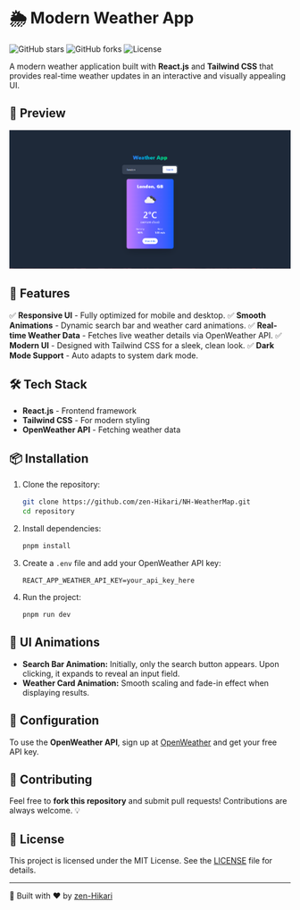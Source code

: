 # 🌦️ Modern Weather App

![GitHub stars](https://img.shields.io/github/stars/zen-Hikari/NH-WeatherMap?style=social)
![GitHub forks](https://img.shields.io/github/forks/zen-Hikari/NH-WeatherMap?style=social)
![License](https://img.shields.io/github/license/zen-Hikari/NH-WeatherMap)

A modern weather application built with **React.js** and **Tailwind CSS** that provides real-time weather updates in an interactive and visually appealing UI.

## 📸 Preview

![Weather App Screenshot](https://raw.githubusercontent.com/zen-Hikari/NH-WeatherMap/refs/heads/main/public/weather-2.png)

## 🚀 Features

✅ **Responsive UI** - Fully optimized for mobile and desktop.
✅ **Smooth Animations** - Dynamic search bar and weather card animations.
✅ **Real-time Weather Data** - Fetches live weather details via OpenWeather API.
✅ **Modern UI** - Designed with Tailwind CSS for a sleek, clean look.
✅ **Dark Mode Support** - Auto adapts to system dark mode.

## 🛠️ Tech Stack

- **React.js** - Frontend framework
- **Tailwind CSS** - For modern styling
- **OpenWeather API** - Fetching weather data

## 📦 Installation

1. Clone the repository:
   ```bash
   git clone https://github.com/zen-Hikari/NH-WeatherMap.git
   cd repository
   ```
2. Install dependencies:
   ```bash
   pnpm install
   ```
3. Create a `.env` file and add your OpenWeather API key:
   ```env
   REACT_APP_WEATHER_API_KEY=your_api_key_here
   ```
4. Run the project:
   ```bash
   pnpm run dev
   ```

## 🎨 UI Animations

- **Search Bar Animation:** Initially, only the search button appears. Upon clicking, it expands to reveal an input field.
- **Weather Card Animation:** Smooth scaling and fade-in effect when displaying results.

## 🔧 Configuration

To use the **OpenWeather API**, sign up at [OpenWeather](https://openweathermap.org/api) and get your free API key.

## 🤝 Contributing

Feel free to **fork this repository** and submit pull requests! Contributions are always welcome. 💡

## 📜 License

This project is licensed under the MIT License. See the [LICENSE](LICENSE) file for details.

---
🚀 Built with ❤️ by [zen-Hikari](https://github.com/zen-Hikari)

